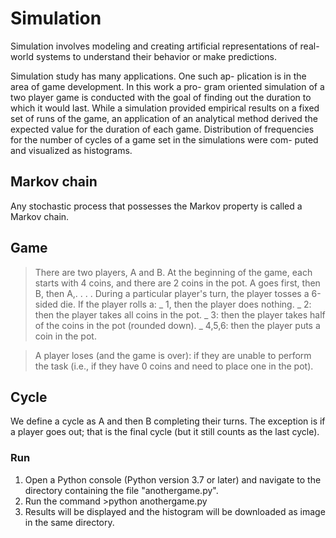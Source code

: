 # Simulation

Simulation involves modeling and creating artificial representations of real-world systems to understand their behavior or make predictions. 

Simulation study has many applications. One such ap-
plication is in the area of game development. In this work a pro-
gram oriented simulation of a two player game is conducted with
the goal of finding out the duration to which it would last. While
a simulation provided empirical results on a fixed set of runs of the
game, an application of an analytical method derived the expected
value for the duration of each game. Distribution of frequencies for
the number of cycles of a game set in the simulations were com-
puted and visualized as histograms.

## Markov chain
Any stochastic process that possesses the Markov property is called a
Markov chain.

## Game 

>There are two players, A and B. At the beginning
of the game, each starts with 4 coins, and there are 2 coins in the pot. A goes first,
then B, then A,. . . . During a particular player's turn, the player tosses a 6-sided
die. If the player rolls a:
_ 1, then the player does nothing.
_ 2: then the player takes all coins in the pot.
_ 3: then the player takes half of the coins in the pot (rounded down).
_ 4,5,6: then the player puts a coin in the pot.

>A player loses (and the game is over): if they are unable to perform the task (i.e.,
if they have 0 coins and need to place one in the pot).

## Cycle
We define a cycle as A and
then B completing their turns. The exception is if a player goes out; that is the
final cycle (but it still counts as the last cycle).


### Run

1. Open a Python console (Python version 3.7 or later) and navigate to the directory containing the file "anothergame.py".
2. Run the command >python anothergame.py
3. Results will be displayed and the histogram will be downloaded as image in the same directory. 

